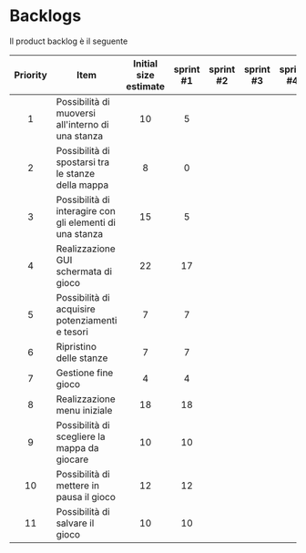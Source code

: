 # Backlogs
Il product backlog è il seguente

| Priority | Item                                                     | Initial size estimate | sprint #1 | sprint #2 | sprint #3 | sprint #4 |
|:--------:|----------------------------------------------------------|:---------------------:|:---------:|:---------:|:---------:|:---------:|
|    1     | Possibilità di muoversi all'interno di una stanza        |           10          |     5     |
|    2     | Possibilità di spostarsi tra le stanze della mappa       |           8           |     0     |
|    3     | Possibilità di interagire con gli elementi di una stanza |          15           |     5     |
|    4     | Realizzazione GUI schermata di gioco                     |          22           |     17    |
|    5     | Possibilità di acquisire potenziamenti e tesori          |           7           |     7     |
|    6     | Ripristino delle stanze                                  |           7           |     7     |
|    7     | Gestione fine gioco                                      |           4           |     4     |
|    8     | Realizzazione menu iniziale                              |          18           |     18    |
|    9     | Possibilità di scegliere la mappa da giocare             |          10           |     10    |
|    10    | Possibilità di mettere in pausa il gioco                 |          12           |     12    |
|    11    | Possibilità di salvare il gioco                          |          10           |     10    |

